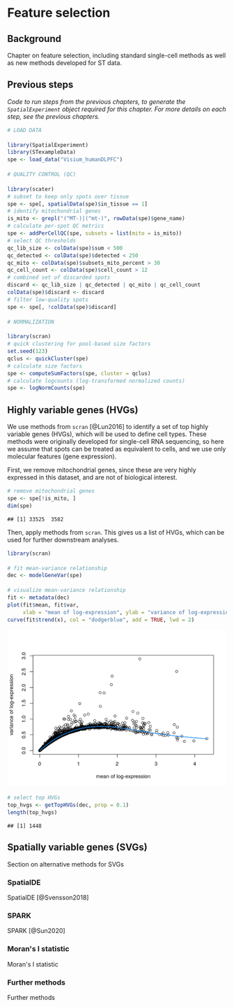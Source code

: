 # Feature selection


## Background

Chapter on feature selection, including standard single-cell methods as well as new methods developed for ST data.



## Previous steps

*Code to run steps from the previous chapters, to generate the `SpatialExperiment` object required for this chapter. For more details on each step, see the previous chapters.*


```r
# LOAD DATA

library(SpatialExperiment)
library(STexampleData)
spe <- load_data("Visium_humanDLPFC")

# QUALITY CONTROL (QC)

library(scater)
# subset to keep only spots over tissue
spe <- spe[, spatialData(spe)$in_tissue == 1]
# identify mitochondrial genes
is_mito <- grepl("(^MT-)|(^mt-)", rowData(spe)$gene_name)
# calculate per-spot QC metrics
spe <- addPerCellQC(spe, subsets = list(mito = is_mito))
# select QC thresholds
qc_lib_size <- colData(spe)$sum < 500
qc_detected <- colData(spe)$detected < 250
qc_mito <- colData(spe)$subsets_mito_percent > 30
qc_cell_count <- colData(spe)$cell_count > 12
# combined set of discarded spots
discard <- qc_lib_size | qc_detected | qc_mito | qc_cell_count
colData(spe)$discard <- discard
# filter low-quality spots
spe <- spe[, !colData(spe)$discard]

# NORMALIZATION

library(scran)
# quick clustering for pool-based size factors
set.seed(123)
qclus <- quickCluster(spe)
# calculate size factors
spe <- computeSumFactors(spe, cluster = qclus)
# calculate logcounts (log-transformed normalized counts)
spe <- logNormCounts(spe)
```



## Highly variable genes (HVGs)

We use methods from `scran` [@Lun2016] to identify a set of top highly variable genes (HVGs), which will be used to define cell types. These methods were originally developed for single-cell RNA sequencing, so here we assume that spots can be treated as equivalent to cells, and we use only molecular features (gene expression).

First, we remove mitochondrial genes, since these are very highly expressed in this dataset, and are not of biological interest.


```r
# remove mitochondrial genes
spe <- spe[!is_mito, ]
dim(spe)
```

```
## [1] 33525  3582
```


Then, apply methods from `scran`. This gives us a list of HVGs, which can be used for further downstream analyses.


```r
library(scran)

# fit mean-variance relationship
dec <- modelGeneVar(spe)

# visualize mean-variance relationship
fit <- metadata(dec)
plot(fit$mean, fit$var, 
     xlab = "mean of log-expression", ylab = "variance of log-expression")
curve(fit$trend(x), col = "dodgerblue", add = TRUE, lwd = 2)
```

<img src="feature_selection_files/figure-html/select_HVGs-1.png" width="672" />

```r
# select top HVGs
top_hvgs <- getTopHVGs(dec, prop = 0.1)
length(top_hvgs)
```

```
## [1] 1448
```



## Spatially variable genes (SVGs)

Section on alternative methods for SVGs


### SpatialDE

SpatialDE [@Svensson2018]


### SPARK

SPARK [@Sun2020]


### Moran's I statistic

Moran's I statistic


### Further methods

Further methods


